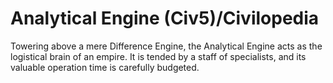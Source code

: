# Analytical Engine (Civ5)/Civilopedia

Towering above a mere Difference Engine, the Analytical Engine acts as the logistical brain of an empire. It is tended by a staff of specialists, and its valuable operation time is carefully budgeted.